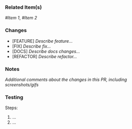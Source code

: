 ### Related Item(s)

_#Item 1_, _#Item 2_

### Changes

-   [FEATURE] _Describe feature..._
-   [FIX] _Describe fix..._
-   [DOCS] _Describe docs changes..._
-   [REFACTOR] _Describe refactor..._

### Notes

_Additional comments about the changes in this PR, including screenshots/gifs_

### Testing

Steps:

1. ...
2. ...
